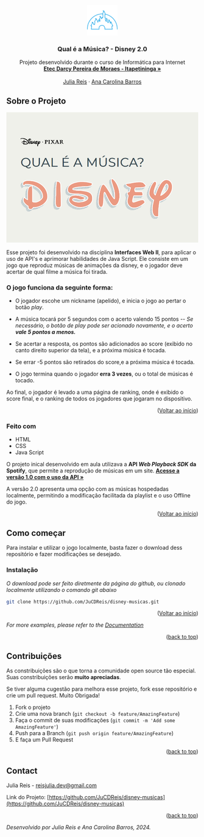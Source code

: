 <!-- PROJECT LOGO -->
<br />
<div align="center">
    <img src="./assets/disney.png" alt="Logo" width="80" height="80">
  </a>

  <h3 align="center">Qual é a Música? - Disney 2.0</h3>

  <p align="center">
    Projeto desenvolvido durante o curso de Informática para Internet 
    <br />
    <a href="https://etecdarcypereirademoraes.com.br/"><strong>Etec Darcy Pereira de Moraes - Itapetininga »</strong></a>
    <br />
    <br />
    <a href="https://github.com/JuCDReis">Julia Reis</a>
    ·
    <a href="#">Ana Carolina Barros</a>

  </p>

</div>

<!-- ABOUT THE PROJECT -->
## Sobre o Projeto
<img src="./assets/print-project.png" alt="Logo">


Esse projeto foi desenvolvido na disciplina **Interfaces Web II**, para aplicar o uso de API's e aprimorar habilidades de Java Script. Ele consiste em um jogo que reproduz músicas de animações da disney, e o jogador deve acertar de qual filme a música foi tirada.

### O jogo funciona da seguinte forma:

* O jogador escohe um nickname (apelido), e inicia o jogo ao pertar o botão *play*.

* A música tocará por 5 segundos com o acerto valendo 15 pontos
 -- *Se necessário, o botão de play pode ser acionado novamente, e o acerto **vale 5 pontos a menos.***

* Se acertar a resposta, os pontos são adicionados ao score (exibido no canto direito superior da tela), e a próxima música é tocada. 

* Se errar -5 pontos são retirados do score,e a próxima música é tocada.

* O jogo termina quando o jogador **erra 3 vezes**, ou o total de músicas é tocado.

Ao final, o jogador é levado a uma página de ranking, onde é exibido o score final, e o ranking de todos os jogadores que jogaram no dispositivo.

<p align="right">(<a href="#readme-top">Voltar ao início</a>)</p>


### Feito com

* HTML
* CSS
* Java Script

O projeto inical desenvolvido em aula utilizava a **API *Web Playback SDK* da Spotify**, que permite a reprodução de músicas em um site. 
<a href="https://github.com/KingJuu/disney-musicas"><strong>Acesse a versão 1.0 com o uso da API »</strong></a>

A versão 2.0 apresenta uma opção com as músicas hospedadas localmente, permitindo a modificação facilitada da playlist e o uso Offline do jogo.


<p align="right">(<a href="#readme-top">Voltar ao início</a>)</p>



<!-- GETTING STARTED -->
## Como começar

Para instalar e utilizar o jogo localmente, basta fazer o download dess repositório e fazer modificações se desejado.

### Instalação

_O download pode ser feito diretmente da página do github, ou clonado localmente utilizando o comando git abaixo_

   ```sh
   git clone https://github.com/JuCDReis/disney-musicas.git
   ```

<p align="right">(<a href="#readme-top">Voltar ao início</a>)</p>


_For more examples, please refer to the [Documentation](https://example.com)_

<p align="right">(<a href="#readme-top">back to top</a>)</p>


<!-- CONTRIBUTING -->
## Contribuições

As constribuições são o que torna a comunidade open source tão especial. Suas constribuições serão **muito apreciadas**.

Se tiver alguma cugestão para melhora esse projeto, fork esse repositório e crie um pull request. Muito Obrigada!

1. Fork o projeto
2. Crie uma nova branch (`git checkout -b feature/AmazingFeature`)
3. Faça o commit de suas modificações (`git commit -m 'Add some AmazingFeature'`)
4. Push para a Branch (`git push origin feature/AmazingFeature`)
5. E faça um Pull Request

<p align="right">(<a href="#readme-top">back to top</a>)</p>

<!-- CONTACT -->
## Contact

Julia Reis - reisjulia.dev@gmail.com

Link do Projeto: [https://github.com/JuCDReis/disney-musicas](https://github.com/JuCDReis/disney-musicas)

<p align="right">(<a href="#readme-top">back to top</a>)</p>


_Desenvolvido por Julia Reis e Ana Carolina Barros, 2024._